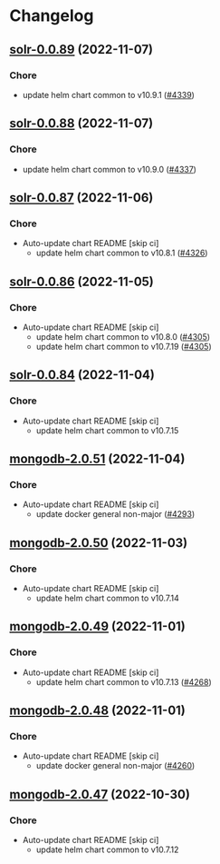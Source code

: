 # Changelog



## [solr-0.0.89](https://github.com/truecharts/charts/compare/solr-0.0.88...solr-0.0.89) (2022-11-07)

### Chore

- update helm chart common to v10.9.1 ([#4339](https://github.com/truecharts/charts/issues/4339))




## [solr-0.0.88](https://github.com/truecharts/charts/compare/solr-0.0.87...solr-0.0.88) (2022-11-07)

### Chore

- update helm chart common to v10.9.0 ([#4337](https://github.com/truecharts/charts/issues/4337))




## [solr-0.0.87](https://github.com/truecharts/charts/compare/solr-0.0.86...solr-0.0.87) (2022-11-06)

### Chore

- Auto-update chart README [skip ci]
  - update helm chart common to v10.8.1 ([#4326](https://github.com/truecharts/charts/issues/4326))




## [solr-0.0.86](https://github.com/truecharts/charts/compare/solr-0.0.84...solr-0.0.86) (2022-11-05)

### Chore

- Auto-update chart README [skip ci]
  - update helm chart common to v10.8.0 ([#4305](https://github.com/truecharts/charts/issues/4305))
  - update helm chart common to v10.7.19 ([#4305](https://github.com/truecharts/charts/issues/4305))




## [solr-0.0.84](https://github.com/truecharts/charts/compare/solr-0.0.83...solr-0.0.84) (2022-11-04)

### Chore

- Auto-update chart README [skip ci]
  - update helm chart common to v10.7.15




## [mongodb-2.0.51](https://github.com/truecharts/charts/compare/mongodb-2.0.50...mongodb-2.0.51) (2022-11-04)

### Chore

- Auto-update chart README [skip ci]
  - update docker general non-major ([#4293](https://github.com/truecharts/charts/issues/4293))




## [mongodb-2.0.50](https://github.com/truecharts/charts/compare/mongodb-2.0.49...mongodb-2.0.50) (2022-11-03)

### Chore

- Auto-update chart README [skip ci]
  - update helm chart common to v10.7.14




## [mongodb-2.0.49](https://github.com/truecharts/charts/compare/mongodb-2.0.48...mongodb-2.0.49) (2022-11-01)

### Chore

- Auto-update chart README [skip ci]
  - update helm chart common to v10.7.13 ([#4268](https://github.com/truecharts/charts/issues/4268))




## [mongodb-2.0.48](https://github.com/truecharts/charts/compare/mongodb-2.0.47...mongodb-2.0.48) (2022-11-01)

### Chore

- Auto-update chart README [skip ci]
  - update docker general non-major ([#4260](https://github.com/truecharts/charts/issues/4260))




## [mongodb-2.0.47](https://github.com/truecharts/charts/compare/mongodb-2.0.46...mongodb-2.0.47) (2022-10-30)

### Chore

- Auto-update chart README [skip ci]
  - update helm chart common to v10.7.12
